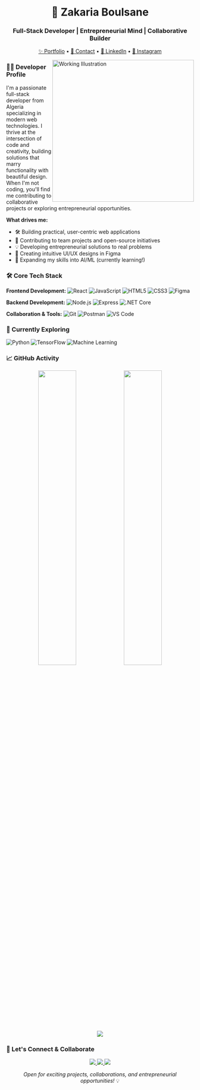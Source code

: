 <h1 align="center">🚀 Zakaria Boulsane</h1>
<h3 align="center">Full-Stack Developer | Entrepreneurial Mind | Collaborative Builder</h3>

<p align="center">
  <a href="https://zakaria-bls.github.io/Portfolio/" target="_blank">✨ Portfolio</a> •
  <a href="mailto:zakariaboulsane@gmail.com">📩 Contact</a> •
  <a href="https://linkedin.com/in/zakaria-boulsane-a6044a21b" target="_blank">💼 LinkedIn</a> •
  <a href="https://instagram.com/zackaria.bls" target="_blank">📸 Instagram</a>
</p>

<img align="right" alt="Working Illustration" width="380" src="https://cdn.dribbble.com/users/1059583/screenshots/4171367/media/5d5f36daf9578ed7e8e8d9375e9e1e6b.gif"/>

### 👨‍💻 Developer Profile

I'm a passionate full-stack developer from Algeria specializing in modern web technologies. I thrive at the intersection of code and creativity, building solutions that marry functionality with beautiful design. When I'm not coding, you'll find me contributing to collaborative projects or exploring entrepreneurial opportunities.

**What drives me:**
- 🛠️ Building practical, user-centric web applications
- 👥 Contributing to team projects and open-source initiatives
- 💡 Developing entrepreneurial solutions to real problems
- 🎨 Creating intuitive UI/UX designs in Figma
- 🌱 Expanding my skills into AI/ML (currently learning!)

### 🛠 Core Tech Stack

**Frontend Development:**
![React](https://img.shields.io/badge/-React-61DAFB?style=for-the-badge&logo=react&logoColor=black)
![JavaScript](https://img.shields.io/badge/-JavaScript-F7DF1E?style=for-the-badge&logo=javascript&logoColor=black)
![HTML5](https://img.shields.io/badge/-HTML5-E34F26?style=for-the-badge&logo=html5&logoColor=white)
![CSS3](https://img.shields.io/badge/-CSS3-1572B6?style=for-the-badge&logo=css3)
![Figma](https://img.shields.io/badge/-Figma-F24E1E?style=for-the-badge&logo=figma&logoColor=white)

**Backend Development:**
![Node.js](https://img.shields.io/badge/-Node.js-339933?style=for-the-badge&logo=node.js&logoColor=white)
![Express](https://img.shields.io/badge/-Express-000000?style=for-the-badge&logo=express&logoColor=white)
![.NET Core](https://img.shields.io/badge/-.NET%20Core-512BD4?style=for-the-badge&logo=dotnet&logoColor=white)

**Collaboration & Tools:**
![Git](https://img.shields.io/badge/-Git-F05032?style=for-the-badge&logo=git&logoColor=white)
![Postman](https://img.shields.io/badge/-Postman-FF6C37?style=for-the-badge&logo=postman&logoColor=white)
![VS Code](https://img.shields.io/badge/-VS%20Code-007ACC?style=for-the-badge&logo=visual-studio-code&logoColor=white)

### 🌱 Currently Exploring
![Python](https://img.shields.io/badge/-Python-3776AB?style=flat-square&logo=python&logoColor=white)
![TensorFlow](https://img.shields.io/badge/-TensorFlow-FF6F00?style=flat-square&logo=tensorflow&logoColor=white)
![Machine Learning](https://img.shields.io/badge/-Machine%20Learning-01D277?style=flat-square)

### 📈 GitHub Activity

<p align="center">
  <img width="45%" src="https://github-readme-stats.vercel.app/api?username=zakaria-bls&show_icons=true&theme=merko&count_private=true&include_all_commits=true" />
  <img width="45%" src="https://github-readme-streak-stats.herokuapp.com/?user=zakaria-bls&theme=merko" />
</p>

<p align="center">
  <img src="https://github-readme-stats.vercel.app/api/top-langs/?username=zakaria-bls&layout=compact&theme=merko&langs_count=6" />
</p>

### 🤝 Let's Connect & Collaborate

<p align="center">
  <a href="https://linkedin.com/in/zakaria-boulsane-a6044a21b" target="_blank">
    <img src="https://img.shields.io/badge/LinkedIn-0A66C2?style=for-the-badge&logo=linkedin&logoColor=white"/>
  </a>
  <a href="mailto:zakariaboulsane@gmail.com">
    <img src="https://img.shields.io/badge/Gmail-D14836?style=for-the-badge&logo=gmail&logoColor=white"/>
  </a>
  <a href="https://instagram.com/zackaria.bls" target="_blank">
    <img src="https://img.shields.io/badge/Instagram-E4405F?style=for-the-badge&logo=instagram&logoColor=white"/>
  </a>
</p>

<p align="center">
  <i>Open for exciting projects, collaborations, and entrepreneurial opportunities!</i> 💡
</p>
